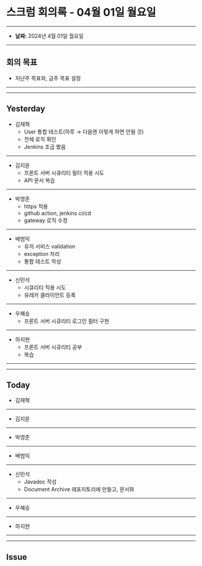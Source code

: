 # 스크럼 회의록 - 04월 01일 월요일

---

- **날짜:** 2024년 4월 01일 월요일

---
## 회의 목표
- 지난주 목표와, 금주 목표 설정

---

---
## Yesterday
- 김재혁
  - User 통합 테스트(하루 → 다음엔 이렇게 하면 안될 것)
  - 전체 로직 확인
  - Jenkins 조금 봤음
---

- 김지윤
  - 프론트 서버 시큐리티 필터 적용 시도
  - API 문서 복습
---

- 박영준
  - https 적용
  - github action, jenkins ci/cd
  - gateway 로직 수정
---

- 배범익
  - 유저 서비스 validation
  - exception 처리
  - 통합 테스트 작성
---

- 신민석
  - 시큐리티 적용 시도
  - 유레카 클라이언트 등록
---

- 우혜승
  - 프론트 서버 시큐리티 로그인 필터 구현
---

- 하지현
  - 프론트 서버 시큐리티 공부
  - 복습
---

---
## Today
- 김재혁
---

- 김지윤
---

- 박영준
---

- 배범익
---

- 신민석
  - Javadoc 작성
  - Document Archive 레포지토리에 만들고, 문서화
---

- 우혜승
---

- 하지현

---

---
## Issue